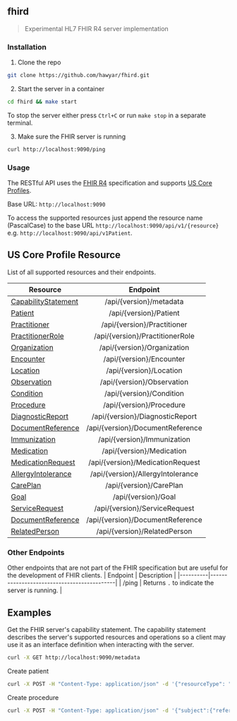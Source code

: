 ## fhird

> Experimental HL7 FHIR R4 server implementation

### Installation

1. Clone the repo

```bash
git clone https://github.com/hawyar/fhird.git
```

2. Start the server in a container

```bash
cd fhird && make start
```

To stop the server either press `Ctrl+C` or run `make stop` in a separate terminal.

3. Make sure the FHIR server is running

```bash
curl http://localhost:9090/ping
```

### Usage

The RESTful API uses the [FHIR R4](http://hl7.org/fhir/R4/) specification and supports [US Core Profiles]().

Base URL: `http://localhost:9090`

To access the supported resources just append the resource name (PascalCase) to the base URL `http://localhost:9090/api/v1/{resource}` e.g. `http://localhost:9090/api/v1Patient`.

## US Core Profile Resource

List of all supported resources and their endpoints.

| Resource                                                                                                     |             Endpoint              |
| ------------------------------------------------------------------------------------------------------------ | :-------------------------------: |
| [CapabilityStatement](https://www.hl7.org/fhir/us/core/StructureDefinition-us-core-capabilitystatement.html) |      /api/{version}/metadata      |
| [Patient](https://www.hl7.org/fhir/us/core/StructureDefinition-us-core-patient.html)                         |      /api/{version}/Patient       |
| [Practitioner](https://www.hl7.org/fhir/us/core/StructureDefinition-us-core-practitioner.html)               |    /api/{version}/Practitioner    |
| [PractitionerRole](https://www.hl7.org/fhir/us/core/StructureDefinition-us-core-practitionerrole.html)       |  /api/{version}/PractitionerRole  |
| [Organization](https://www.hl7.org/fhir/us/core/StructureDefinition-us-core-organization.html)               |    /api/{version}/Organization    |
| [Encounter](https://www.hl7.org/fhir/us/core/StructureDefinition-us-core-encounter.html)                     |     /api/{version}/Encounter      |
| [Location](https://www.hl7.org/fhir/us/core/StructureDefinition-us-core-location.html)                       |      /api/{version}/Location      |
| [Observation](https://www.hl7.org/fhir/us/core/StructureDefinition-us-core-observation-lab.html)             |    /api/{version}/Observation     |
| [Condition](https://www.hl7.org/fhir/us/core/StructureDefinition-us-core-condition.html)                     |     /api/{version}/Condition      |
| [Procedure](https://www.hl7.org/fhir/us/core/StructureDefinition-us-core-procedure.html)                     |     /api/{version}/Procedure      |
| [DiagnosticReport](https://www.hl7.org/fhir/us/core/StructureDefinition-us-core-diagnosticreport-lab.html)   |  /api/{version}/DiagnosticReport  |
| [DocumentReference](https://www.hl7.org/fhir/us/core/StructureDefinition-us-core-documentreference.html)     | /api/{version}/DocumentReference  |
| [Immunization](https://www.hl7.org/fhir/us/core/StructureDefinition-us-core-immunization.html)               |    /api/{version}/Immunization    |
| [Medication](https://www.hl7.org/fhir/us/core/StructureDefinition-us-core-medication.html)                   |     /api/{version}/Medication     |
| [MedicationRequest](https://www.hl7.org/fhir/us/core/StructureDefinition-us-core-medicationrequest.html)     | /api/{version}/MedicationRequest  |
| [AllergyIntolerance](https://www.hl7.org/fhir/us/core/StructureDefinition-us-core-allergyintolerance.html)   | /api/{version}/AllergyIntolerance |
| [CarePlan](https://www.hl7.org/fhir/us/core/StructureDefinition-us-core-careplan.html)                       |      /api/{version}/CarePlan      |
| [Goal](https://www.hl7.org/fhir/us/core/StructureDefinition-us-core-goal.html)                               |        /api/{version}/Goal        |
| [ServiceRequest](https://www.hl7.org/fhir/us/core/StructureDefinition-us-core-servicerequest.html)           |   /api/{version}/ServiceRequest   |
| [DocumentReference](https://www.hl7.org/fhir/us/core/StructureDefinition-us-core-documentreference.html)     | /api/{version}/DocumentReference  |
| [RelatedPerson](https://www.hl7.org/fhir/us/core/StructureDefinition)                                        |   /api/{version}/RelatedPerson    |

### Other Endpoints

Other endpoints that are not part of the FHIR specification but are useful for the development of FHIR clients.
| Endpoint | Description |
|----------|--------------------------------------------|
| /ping | Returns `.` to indicate the server is running. |

## Examples

Get the FHIR server's capability statement. The capability statement describes
the server's supported resources and operations so a client
may use it as an interface definition when interacting with the server.

```bash
curl -X GET http://localhost:9090/metadata
```

Create patient

```bash
curl -X POST -H "Content-Type: application/json" -d '{"resourceType": "Patient", "name": [{"given": ["John"], "family": "Doe"}]}' http://localhost:9090/Patient
```

Create procedure

```bash
curl -X POST -H "Content-Type: application/json" -d '{"subject":{"reference":"25oYHe8zCfx52wp9S8RKEVjEyTw"}}' http://localhost:9090/Procedure
```
